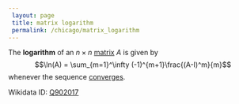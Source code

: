 ```yaml
---
 layout: page
 title: matrix logarithm
 permalink: /chicago/matrix_logarithm
---
```

The **logarithm** of an $n\times n$ [matrix](https://mathgloss.github.io/MathGloss/chicago/matrix) $A$ is given by $$\ln(A) = \sum_{m=1}^\infty (-1)^{m+1}\frac{(A-I)^m}{m}$$ whenever the sequence [converges](https://mathgloss.github.io/MathGloss/chicago/sequence_convergence).

Wikidata ID: [Q902017](https://www.wikidata.org/wiki/Q902017)
